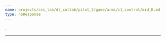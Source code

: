 ```yaml
---
name: projects/css_lab/dl_collab/pilot_2/game/arms/c1_control/mid_B.md
type: noResponse
---
```


.

---
